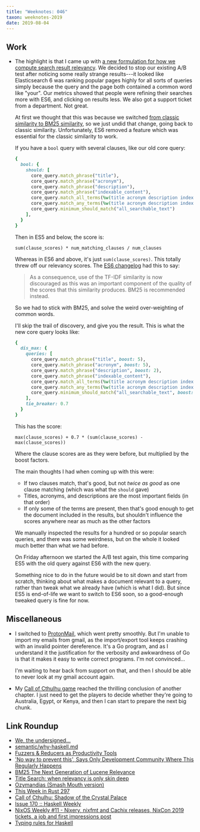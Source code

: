 ```yaml
---
title: "Weeknotes: 046"
taxon: weeknotes-2019
date: 2019-08-04
---
```


## Work

- The highlight is that I came up with [a new formulation for how we
  compute search result relevancy][].  We decided to stop our existing
  A/B test after noticing some really strange results---it looked like
  Elasticsearch 6 was ranking popular pages highly for all sorts of
  queries simply because the query and the page both contained a
  common word like "your".  Our metrics showed that people were
  refining their searches more with ES6, and clicking on results less.
  We also got a support ticket from a department.  Not great.

  At first we thought that this was because we switched [from classic
  similarity to BM25 similarity][], so we just undid that change,
  going back to classic similarity.  Unfortunately, ES6 removed a
  feature which was essential for the classic similarity to work.

  If you have a `bool` query with several clauses, like our old core
  query:

  ```ruby
  {
    bool: {
      should: [
        core_query.match_phrase("title"),
        core_query.match_phrase("acronym"),
        core_query.match_phrase("description"),
        core_query.match_phrase("indexable_content"),
        core_query.match_all_terms(%w(title acronym description indexable_content)),
        core_query.match_any_terms(%w(title acronym description indexable_content)),
        core_query.minimum_should_match("all_searchable_text")
      ],
    }
  }
  ```

  Then in ES5 and below, the score is:

  ```
  sum(clause_scores) * num_matching_clauses / num_clauses
  ```

  Whereas in ES6 and above, it's just `sum(clause_scores)`.  This
  totally threw off our relevancy scores.  The [ES6 changelog][] had
  this to say:

  > As a consequence, use of the TF-IDF similarity is now discouraged
  > as this was an important component of the quality of the scores
  > that this similarity produces. BM25 is recommended instead.

  So we had to stick with BM25, and solve the weird over-weighting of
  common words.

  I'll skip the trail of discovery, and give you the result.  This is
  what the new core query looks like:

  ```ruby
  {
    dis_max: {
      queries: [
        core_query.match_phrase("title", boost: 5),
        core_query.match_phrase("acronym", boost: 5),
        core_query.match_phrase("description", boost: 2),
        core_query.match_phrase("indexable_content"),
        core_query.match_all_terms(%w(title acronym description indexable_content)),
        core_query.match_any_terms(%w(title acronym description indexable_content), boost: 0.2),
        core_query.minimum_should_match("all_searchable_text", boost: 0.2)
      ],
      tie_breaker: 0.7
    }
  }
  ```

  This has the score:

  ```
  max(clause_scores) + 0.7 * (sum(clause_scores) - max(clause_scores))
  ```

  Where the clause scores are as they were before, but multiplied by
  the boost factors.

  The main thoughts I had when coming up with this were:

  - If two clauses match, that's good, but not *twice as good* as one
    clause matching (which was what the `should` gave)
  - Titles, acronyms, and descriptions are the most important fields
    (in that order)
  - If only some of the terms are present, then that's good enough to
    get the document included in the results, but shouldn't influence
    the scores anywhere near as much as the other factors

  We manually inspected the results for a hundred or so popular search
  queries, and there was some weirdness, but on the whole it looked
  much better than what we had before.

  On Friday afternoon we started the A/B test again, this time
  comparing ES5 with the old query against ES6 with the new query.

  Something nice to do in the future would be to sit down and start
  from scratch, thinking about what makes a document relevant to a
  query, rather than tweak what we already have (which is what I did).
  But since ES5 is end-of-life we want to switch to ES6 soon, so a
  good-enough tweaked query is fine for now.

[a new formulation for how we compute search result relevancy]: https://github.com/alphagov/search-api/pull/1648
[from classic similarity to BM25 similarity]: https://www.elastic.co/guide/en/elasticsearch/reference/6.0/index-modules-similarity.html
[ES6 changelog]: https://www.elastic.co/guide/en/elasticsearch/reference/6.0/breaking_60_search_changes.html#_scoring_changes

## Miscellaneous

- I switched to [ProtonMail][], which went pretty smoothly.  But I'm
  unable to import my emails from gmail, as the import/export tool
  keeps crashing with an invalid pointer dereference.  It's a Go
  program, and as I understand it the justification for the verbosity
  and awkwardness of Go is that it makes it easy to write correct
  programs.  I'm not convinced...

  I'm waiting to hear back from support on that, and then I should be
  able to never look at my gmail account again.

- My [Call of Cthulhu game][] reached the thrilling conclusion of
  another chapter.  I just need to get the players to decide whether
  they're going to Australia, Egypt, or Kenya, and then I can start to
  prepare the next big chunk.

[ProtonMail]: https://protonmail.com/
[Call of Cthulhu game]: masks-of-nyarlathotep.html

## Link Roundup

- [We, the undersigned…](https://www.bbc.co.uk/news/extra/SZS0zzeSOh/Petitions)
- [semantic/why-haskell.md](https://github.com/github/semantic/blob/8f15669a99cf5f7ea0fe642f914896b1fed40376/docs/why-haskell.md)
- [Fuzzers & Reducers as Productivity Tools](https://kripken.github.io/blog/binaryen/2019/06/11/fuzz-reduce-productivity.html)
- ['No way to prevent this', Says Only Development Community Where This Regularly Happens](https://medium.com/@nimelrian/no-way-to-prevent-this-says-only-development-community-where-this-regularly-happens-8ef59e6836de)
- [BM25 The Next Generation of Lucene Relevance](https://opensourceconnections.com/blog/2015/10/16/bm25-the-next-generation-of-lucene-relevation/)
- [Title Search: when relevancy is only skin deep](https://opensourceconnections.com/blog/2014/12/08/title-search-when-relevancy-is-only-skin-deep/)
- [Ozymandias (Smash Mouth version)](https://twitter.com/PateraQuetzaI/status/1156300892733243392)
- [This Week in Rust 297](https://this-week-in-rust.org/blog/2019/07/30/this-week-in-rust-297/)
- [Call of Cthulhu: Shadow of the Crystal Palace](https://www.youtube.com/watch?v=0uhqZdJ8swQ)
- [Issue 170 :: Haskell Weekly](https://haskellweekly.news/issues/170.html)
- [NixOS Weekly #11 - Nixery, nixfmt and Cachix releases, NixCon 2019 tickets, a job and first impressions post](https://weekly.nixos.org/2019/11-nixery-nixfmt-and-cachix-releases-nixcon-2019-tickets-a-job-and-first-impressions-post.html)
- [Typing rules for Haskell](https://gitlab.haskell.org/rae/haskell)
